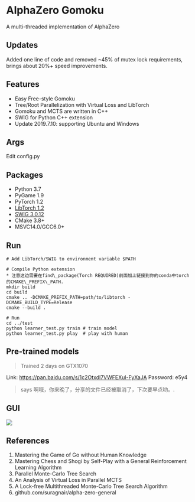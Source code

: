 # AlphaZero Gomoku
A multi-threaded implementation of AlphaZero

## Updates
Added one line of code and removed ~45% of mutex lock requirements, brings about 20%+ speed improvements.

## Features
* Easy Free-style Gomoku
* Tree/Root Parallelization with Virtual Loss and LibTorch
* Gomoku and MCTS are written in C++
* SWIG for Python C++ extension
* Update 2019.7.10: supporting Ubuntu and Windows

## Args
Edit config.py

## Packages

* Python 3.7
* PyGame 1.9
* PyTorch 1.2
* [LibTorch 1.2](https://download.pytorch.org/libtorch/cu100/libtorch-shared-with-deps-1.2.0.zip)
* [SWIG 3.0.12](https://sourceforge.net/projects/swig/files/)
* CMake 3.8+
* MSVC14.0/GCC6.0+

## Run
```
# Add LibTorch/SWIG to environment variable $PATH

# Compile Python extension
* 注意这边需要在find\_package(Torch REQUIRED)前面加上链接到你的conda中torch的CMAKE\_PREFIX\_PATH.
mkdir build
cd build
cmake .. -DCMAKE_PREFIX_PATH=path/to/libtorch -DCMAKE_BUILD_TYPE=Release
cmake --build .

# Run
cd ../test
python learner_test.py train # train model
python learner_test.py play  # play with human
```

## Pre-trained models
> Trained 2 days on GTX1070

Link: https://pan.baidu.com/s/1c2Otxdl7VWFEXul-FyXaJA Password: e5y4

>says 啊哦，你来晚了，分享的文件已经被取消了，下次要早点哟。.


## GUI
![](https://github.com/hijkzzz/alpha-zero-gomoku/blob/master/assets/gomoku_gui.png)

## References
1. Mastering the Game of Go without Human Knowledge
2. Mastering Chess and Shogi by Self-Play with a General Reinforcement Learning Algorithm
3. Parallel Monte-Carlo Tree Search
4. An Analysis of Virtual Loss in Parallel MCTS
5. A Lock-free Multithreaded Monte-Carlo Tree Search Algorithm
6. github.com/suragnair/alpha-zero-general
